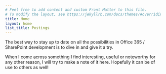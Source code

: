 ```yaml
---
# Feel free to add content and custom Front Matter to this file.
# To modify the layout, see https://jekyllrb.com/docs/themes/#overriding-theme-defaults
title: Home
layout: home
list_title: Postings
---
```

The best way to stay up to date on all the possibilities in Office 365 / SharePoint development is to dive in and give it a try.

When I come across something I find interesting, useful or noteworthy for any other reason, I will try to make a note of it here. Hopefully it can be of use to others as well!